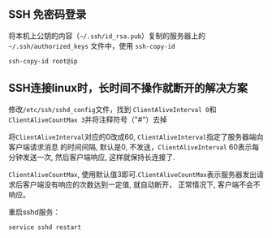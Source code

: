 ## SSH 免密码登录
将本机上公钥的内容（`~/.ssh/id_rsa.pub`）复制的服务器上的 `~/.ssh/authorized_keys` 文件中，使用 `ssh-copy-id`
```
ssh-copy-id root@ip
```

## SSH连接linux时，长时间不操作就断开的解决方案
修改`/etc/ssh/sshd_config`文件，找到 `ClientAliveInterval 0`和`ClientAliveCountMax 3`并将注释符号（"#"）去掉

将`ClientAliveInterval`对应的0改成60,
`ClientAliveInterval`指定了服务器端向客户端请求消息 的时间间隔, 默认是0, 不发送，`ClientAliveInterval` 60表示每分钟发送一次, 然后客户端响应, 这样就保持长连接了.

`ClientAliveCountMax`, 使用默认值3即可.`ClientAliveCountMax`表示服务器发出请求后客户端没有响应的次数达到一定值, 就自动断开， 正常情况下, 客户端不会不响应。

重启sshd服务：
```
service sshd restart
```